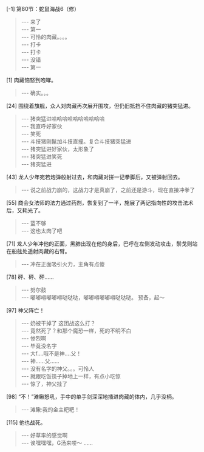 
[-1] 第80节：蛇鼠海战6（修）
>--- 来了<br>
>--- 第一<br>
>--- 可怜的肉藏。。。。<br>
>--- 打卡<br>
>--- 打卡<br>
>--- 没错<br>
>--- 第一<br>

[1] 肉藏恼怒到咆哮。
>--- 确实。。。<br>

[24] 围绕着旗舰，众人对肉藏再次展开围攻，但仍旧抵挡不住肉藏的猪突猛进。
>--- 猪突猛进哈哈哈哈哈哈哈哈哈哈<br>
>--- 我直呼好家伙<br>
>--- 笑死<br>
>--- 斗技猪刚鬣加斗技直撞。复合斗技猪突猛进<br>
>--- 猪突猛进好家伙，太形象了<br>
>--- 猪突猛进笑死<br>
>--- 猪突猛进<br>

[43] 龙人少年宛若炮弹般射过去，和肉藏对拼一记拳脚后，又被弹射回去。
>--- 说之前战力崩的，这战力才是真崩了，之前还是游斗，现在直接冲拳了<br>

[55] 商会女法师的法力通过药剂，恢复到了一半，施展了两记指向性的攻击法术后，又耗光了。
>--- 蓝不够<br>
>--- 这也太肉了吧<br>

[71] 龙人少年冲他的正面，黑肺出现在他的身后，巴呼在左侧发动攻击，鬃戈则站在船舷处遥射肉藏的右臂。
>--- 冲在正面吸引火力，主角有点傻<br>

[78] 砰、砰、砰……
>--- 努尔鼓<br>
>--- 嘟嘟嘚嘟嘟嘚哒哒哒，嘟嘟嘚嘟嘟嘚哒哒哒。
预备，起～<br>

[97] 神父阵亡！
>--- 奶被干掉了 这团战这么打？<br>
>--- 竟然死了？和那个魔恐一样，死的不明不白<br>
>--- 惨烈啊<br>
>--- 毕竟没名字<br>
>--- 大f....哦不是神....父！<br>
>--- 神……父……<br>
>--- 没有名字的神父。。。可怜人<br>
>--- 就跟吃饭筷子掉地上一样，有点小吃惊<br>
>--- 惊了，神父挂了<br>

[98] “不！”滩鳅怒吼，手中的单手剑深深地插进肉藏的体内，几乎没柄。
>--- 滩鳅:我的金主粑粑！<br>

[115] 他也战死。
>--- 好草率的感觉啊<br>
>--- 诶嘿嘿嘿，G汤来喽～
……<br>
